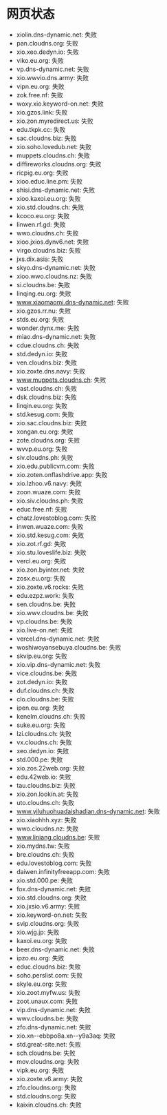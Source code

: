 # 网页状态
- xiolin.dns-dynamic.net: 失败
- pan.cloudns.org: 失败
- xio.xeo.dedyn.io: 失败
- viko.eu.org: 失败
- vp.dns-dynamic.net: 失败
- xio.wwvio.dns.army: 失败
- vipn.eu.org: 失败
- zok.free.nf: 失败
- woxy.xio.keyword-on.net: 失败
- xio.gzos.link: 失败
- xio.zon.myredirect.us: 失败
- edu.tkpk.cc: 失败
- sac.cloudns.biz: 失败
- xio.soho.lovedub.net: 失败
- muppets.cloudns.ch: 失败
- diffireworks.cloudns.org: 失败
- ricpig.eu.org: 失败
- xioo.educ.line.pm: 失败
- shisi.dns-dynamic.net: 失败
- xioo.kaxoi.eu.org: 失败
- xio.std.cloudns.ch: 失败
- kcoco.eu.org: 失败
- linwen.rf.gd: 失败
- wwo.cloudns.ch: 失败
- xioo.jxios.dynv6.net: 失败
- virgo.cloudns.biz: 失败
- jxs.dix.asia: 失败
- skyo.dns-dynamic.net: 失败
- xioo.wwo.cloudns.nz: 失败
- si.cloudns.be: 失败
- linqing.eu.org: 失败
- www.xiaomaomi.dns-dynamic.net: 失败
- xio.gzos.rr.nu: 失败
- stds.eu.org: 失败
- wonder.dynx.me: 失败
- miao.dns-dynamic.net: 失败
- cdue.cloudns.ch: 失败
- std.dedyn.io: 失败
- ven.cloudns.biz: 失败
- xio.zoxte.dns.navy: 失败
- www.muppets.cloudns.ch: 失败
- vast.cloudns.ch: 失败
- dsk.cloudns.biz: 失败
- linqin.eu.org: 失败
- std.kesug.com: 失败
- xio.sac.cloudns.biz: 失败
- xongan.eu.org: 失败
- zote.cloudns.org: 失败
- wvvp.eu.org: 失败
- siv.cloudns.ph: 失败
- xio.edu.publicvm.com: 失败
- xio.zoten.onflashdrive.app: 失败
- xio.lzhoo.v6.navy: 失败
- zoon.wuaze.com: 失败
- xio.siv.cloudns.ph: 失败
- educ.free.nf: 失败
- chatz.lovestoblog.com: 失败
- inwen.wuaze.com: 失败
- xio.std.kesug.com: 失败
- xio.zot.rf.gd: 失败
- xio.stu.loveslife.biz: 失败
- vercl.eu.org: 失败
- xio.zon.byinter.net: 失败
- zosx.eu.org: 失败
- xio.zoxte.v6.rocks: 失败
- edu.ezpz.work: 失败
- sen.cloudns.be: 失败
- xio.wwv.cloudns.be: 失败
- vp.cloudns.be: 失败
- xio.live-on.net: 失败
- vercel.dns-dynamic.net: 失败
- woshiwoyansebuya.cloudns.be: 失败
- skvip.eu.org: 失败
- xio.vip.dns-dynamic.net: 失败
- vice.cloudns.be: 失败
- zot.dedyn.io: 失败
- duf.cloudns.ch: 失败
- clo.cloudns.be: 失败
- ipen.eu.org: 失败
- kenelm.cloudns.ch: 失败
- suke.eu.org: 失败
- lzi.cloudns.ch: 失败
- vx.cloudns.ch: 失败
- xeo.dedyn.io: 失败
- std.000.pe: 失败
- xio.zos.22web.org: 失败
- edu.42web.io: 失败
- tau.cloudns.biz: 失败
- xio.zon.lookin.at: 失败
- uto.cloudns.ch: 失败
- www.yiluhuohuadaishadian.dns-dynamic.net: 失败
- xio.xiaohhh.xyz: 失败
- wwo.cloudns.nz: 失败
- www.liniang.cloudns.be: 失败
- xio.mydns.tw: 失败
- bre.cloudns.ch: 失败
- edu.lovestoblog.com: 失败
- daiwen.infinityfreeapp.com: 失败
- xio.std.000.pe: 失败
- fox.dns-dynamic.net: 失败
- xio.std.cloudns.org: 失败
- xio.jxsio.v6.army: 失败
- xio.keyword-on.net: 失败
- svip.cloudns.org: 失败
- xio.wjg.jp: 失败
- kaxoi.eu.org: 失败
- beer.dns-dynamic.net: 失败
- ipzo.eu.org: 失败
- educ.cloudns.biz: 失败
- soho.perslist.com: 失败
- skyle.eu.org: 失败
- xio.zoot.myfw.us: 失败
- zoot.unaux.com: 失败
- vip.dns-dynamic.net: 失败
- wwv.cloudns.be: 失败
- zfo.dns-dynamic.net: 失败
- xio.xn--ebbpo8a.xn--y9a3aq: 失败
- std.great-site.net: 失败
- sch.cloudns.be: 失败
- mov.cloudns.org: 失败
- vipk.eu.org: 失败
- xio.zoxte.v6.army: 失败
- zfo.cloudns.org: 失败
- std.cloudns.org: 失败
- kaixin.cloudns.ch: 失败
